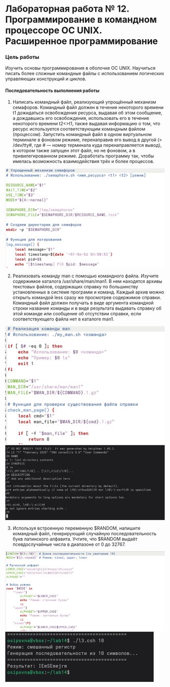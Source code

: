 # Лабораторная работа № 12. Программирование в командном процессоре ОС UNIX. Расширенное программирование
### Цель работы
Изучить основы программирования в оболочке ОС UNIX. Научиться писать более
сложные командные файлы с использованием логических управляющих конструкций
и циклов.
#### Последовательность выполнения работы
1. Написать командный файл, реализующий упрощённый механизм семафоров. Командный файл должен в течение некоторого времени t1 дожидаться освобождения
ресурса, выдавая об этом сообщение, а дождавшись его освобождения, использовать
его в течение некоторого времени t2<>t1, также выдавая информацию о том, что
ресурс используется соответствующим командным файлом (процессом). Запустить
командный файл в одном виртуальном терминале в фоновом режиме, перенаправив
его вывод в другой (> /dev/tty#, где # — номер терминала куда перенаправляется
вывод), в котором также запущен этот файл, но не фоновом, а в привилегированном
режиме. Доработать программу так, чтобы имелась возможность взаимодействия трёх
и более процессов.

![](https://github.com/Soiroys/study_2024-2025_os-intro/blob/master/labs/lab14/report/image/Снимок%20экрана%202025-08-29%20014522.png?raw=true)


2. Реализовать команду man с помощью командного файла. Изучите содержимое каталога /usr/share/man/man1. В нем находятся архивы текстовых файлов, содержащих
справку по большинству установленных в системе программ и команд. Каждый архив
можно открыть командой less сразу же просмотрев содержимое справки. Командный
файл должен получать в виде аргумента командной строки название команды и в виде
результата выдавать справку об этой команде или сообщение об отсутствии справки,
если соответствующего файла нет в каталоге man1.

![](https://github.com/Soiroys/study_2024-2025_os-intro/blob/master/labs/lab14/report/image/Снимок%20экрана%202025-08-29%20014534.png?raw=true)
![](https://github.com/Soiroys/study_2024-2025_os-intro/blob/master/labs/lab14/report/image/Снимок%20экрана%202025-08-29%20014603.png?raw=true)

3. Используя встроенную переменную $RANDOM, напишите командный файл, генерирующий случайную последовательность букв латинского алфавита. Учтите, что $RANDOM
выдаёт псевдослучайные числа в диапазоне от 0 до 32767.

![](https://github.com/Soiroys/study_2024-2025_os-intro/blob/master/labs/lab14/report/image/Снимок%20экрана%202025-08-29%20014542.png?raw=true)
![](https://github.com/Soiroys/study_2024-2025_os-intro/blob/master/labs/lab14/report/image/Снимок%20экрана%202025-08-29%20014616.png?raw=true)
